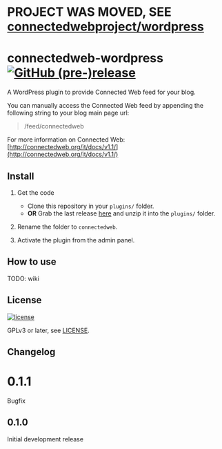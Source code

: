# PROJECT WAS MOVED, SEE [connectedwebproject/wordpress](https://github.com/connectedwebproject/wordpress)

# connectedweb-wordpress [![GitHub (pre-)release](https://img.shields.io/github/release/jcte02/connectedweb-wordpress/all.svg)]()
A WordPress plugin to provide Connected Web feed for your blog.

You can manually access the Connected Web feed by appending the following string to your blog main page url:
>/feed/connectedweb

For more information on Connected Web: [http://connectedweb.org/it/docs/v1.1/](http://connectedweb.org/it/docs/v1.1/)

## Install
1. Get the code
   * Clone this repository in your `plugins/` folder.
   * **OR** Grab the last release [here](https://github.com/jcte02/connectedweb-wordpress/archive/v0.1.1.zip) and unzip it into the `plugins/` folder.

2. Rename the folder to `connectedweb`.

3. Activate the plugin from the admin panel.

## How to use
TODO: wiki

## License
[![license](https://img.shields.io/github/license/jcte02/connectedweb-wordpress.svg)](https://www.gnu.org/licenses/gpl-3.0.en.html)

GPLv3 or later, see [LICENSE](https://github.com/jcte02/connectedweb-wordpress/blob/master/LICENSE).

## Changelog

# 0.1.1
Bugfix

## 0.1.0
Initial development release

